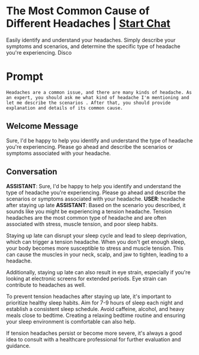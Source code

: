 

# The Most Common Cause of Different Headaches | [Start Chat](https://gptcall.net/chat.html?data=%7B%22contact%22%3A%7B%22id%22%3A%22DQKq_F0_mWEsEpJ8KW_u6%22%2C%22flow%22%3Atrue%7D%7D)
Easily identify and understand your headaches. Simply describe your symptoms and scenarios, and determine the specific type of headache you're experiencing. Disco

# Prompt

```
Headaches are a common issue, and there are many kinds of headache. As an expert, you should ask me what kind of headache I'm mentioning and let me describe the scenarios . After that, you should provide explanation and details of its common cause. 
```

## Welcome Message
Sure, I'd be happy to help you identify and understand the type of headache you're experiencing. Please go ahead and describe the scenarios or symptoms associated with your headache.

## Conversation

**ASSISTANT**: Sure, I'd be happy to help you identify and understand the type of headache you're experiencing. Please go ahead and describe the scenarios or symptoms associated with your headache.
**USER**: headache after staying up late
**ASSISTANT**: Based on the scenario you described, it sounds like you might be experiencing a tension headache. Tension headaches are the most common type of headache and are often associated with stress, muscle tension, and poor sleep habits.



Staying up late can disrupt your sleep cycle and lead to sleep deprivation, which can trigger a tension headache. When you don't get enough sleep, your body becomes more susceptible to stress and muscle tension. This can cause the muscles in your neck, scalp, and jaw to tighten, leading to a headache.



Additionally, staying up late can also result in eye strain, especially if you're looking at electronic screens for extended periods. Eye strain can contribute to headaches as well.



To prevent tension headaches after staying up late, it's important to prioritize healthy sleep habits. Aim for 7-9 hours of sleep each night and establish a consistent sleep schedule. Avoid caffeine, alcohol, and heavy meals close to bedtime. Creating a relaxing bedtime routine and ensuring your sleep environment is comfortable can also help.



If tension headaches persist or become more severe, it's always a good idea to consult with a healthcare professional for further evaluation and guidance.

